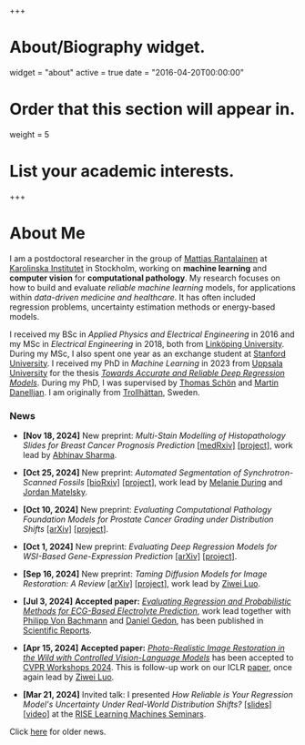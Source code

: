 +++
# About/Biography widget.
widget = "about"
active = true
date = "2016-04-20T00:00:00"

# Order that this section will appear in.
weight = 5

# List your academic interests.

+++

# About Me

<!-- I am a PhD student in the group of <a href="http://user.it.uu.se/~thosc112/" target="_blank">Prof. Thomas Schön</a> at <a href="http://www.uu.se/en" target="_blank">Uppsala University</a>. I am also supervised by [Dr. Martin Danelljan](https://martin-danelljan.github.io/), ETH Zürich. My general areas of interest are <b>machine learning</b>, <b>computer vision</b> and <b>autonomous robots</b>. My research focuses on <b>uncertainty-aware deep learning</b> for <b>autonomous driving</b> and <b>medical imaging</b>. -->

<!-- I am a PhD student in the group of <a href="http://user.it.uu.se/~thosc112/" target="_blank">Prof. Thomas Schön</a> at <a href="http://www.uu.se/en" target="_blank">Uppsala University</a>. I am also supervised by [Dr. Martin Danelljan](https://martin-danelljan.github.io/), ETH Zürich. My general areas of interest are <b>machine learning</b>, <b>computer vision</b> and <b>autonomous robots</b>. My research focuses on <b>probabilistic deep learning</b> for automotive computer vision applications. -->

<!-- I am a PhD student in the group of <a href="http://user.it.uu.se/~thosc112/" target="_blank">Thomas Schön</a> at <a href="http://www.uu.se/en" target="_blank">Uppsala University</a>. I am also supervised by [Martin Danelljan](https://martin-danelljan.github.io/), ETH Zürich. My general areas of interest are <b>machine learning</b>, <b>computer vision</b> and <b>autonomous robots</b>. My research focuses on <b>probabilistic deep learning</b> for automotive computer vision applications.

I received my BSc in Applied Physics and Electrical Engineering in 2016 and my MSc in Electrical Engineering in 2018, both from <a href="https://liu.se/en" target="_blank">Linköping University</a>. Upon graduation, I was awarded the <a href="https://www.lith.liu.se/examenshogtid/tryggve-holm-medalj-och-diplom?l=sv" target="_blank">Tryggve Holm medal</a> for outstanding student achievements. The first year of my MSc studies was spent as an exchange student at the Department of Electrical Engineering, <a href="https://www.stanford.edu/" target="_blank">Stanford University</a>. I have industry experience from <a href="https://www.bmwgroup.com/en.html" target="_blank">BMW Group</a> (Germany), <a href="https://www.zenuity.com/" target="_blank">Zenuity</a> (Sweden) and <a href="http://www.t-engineering.se/" target="_blank">T Engineering</a> (Sweden). -->

<!-- I am a PhD student in the group of <a href="http://user.it.uu.se/~thosc112/" target="_blank">Thomas Schön</a> at <a href="http://www.uu.se/en" target="_blank">Uppsala University</a>. I am also supervised by [Martin Danelljan](https://martin-danelljan.github.io/), ETH Zürich. My general areas of interest are <b>machine learning</b>, <b>computer vision</b> and <b>autonomous robots</b>. My research focuses on <b>probabilistic deep learning</b> for automotive computer vision applications.

I received my BSc in Applied Physics and Electrical Engineering in 2016 and my MSc in Electrical Engineering in 2018, both from <a href="https://liu.se/en" target="_blank">Linköping University</a>. During my MSc studies, I also spent one year as an exchange student at <a href="https://www.stanford.edu/" target="_blank">Stanford University</a>. In 2021, I was a research intern at <a href="https://tech.fb.com/ar-vr/" target="_blank">Facebook Reality Labs</a>. I also have industry experience from <a href="https://www.bmwgroup.com/en.html" target="_blank">BMW Group</a> (Germany), <a href="https://www.zenuity.com/" target="_blank">Zenuity</a> (Sweden) and <a href="http://www.t-engineering.se/" target="_blank">T Engineering</a> (Sweden). -->








<!-- I am a PhD student in the group of <a href="http://user.it.uu.se/~thosc112/" target="_blank">Thomas Schön</a> at <a href="http://www.uu.se/en" target="_blank">Uppsala University</a>. I am also supervised by [Martin Danelljan](https://martin-danelljan.github.io/), ETH Zürich. My general areas of interest are <b>machine learning</b>, <b>computer vision</b> and <b>autonomous robots</b>. My research focuses on <b>probabilistic deep learning</b>, and often includes regression problems, uncertainty estimation methods or energy-based models.

I received my BSc in Applied Physics and Electrical Engineering in 2016 and my MSc in Electrical Engineering in 2018, both from <a href="https://liu.se/en" target="_blank">Linköping University</a>. During my MSc studies, I also spent one year as an exchange student at <a href="https://www.stanford.edu/" target="_blank">Stanford University</a>. In 2021, I was a research intern at <a href="https://tech.fb.com/ar-vr/" target="_blank">Facebook Reality Labs</a>. I also have industry experience from <a href="https://www.bmwgroup.com/en.html" target="_blank">BMW Group</a> (Germany), <a href="https://www.zenuity.com/" target="_blank">Zenuity</a> (Sweden) and <a href="http://www.t-engineering.se/" target="_blank">T Engineering</a> (Sweden).

### News

- <b>[Dec 8, 2023]</b> I have joined the group of [Mattias Rantalainen](https://ki.se/en/people/mattias-rantalainen) at [Karolinska Institutet](https://ki.se/en) as a postdoc to work on computational pathology.

- <b>[Nov 30, 2023]</b> I have successfully defended my PhD thesis _Towards Accurate and Reliable Deep Regression Models_ [[pdf]](/files/thesis.pdf) [[DiVA]](https://urn.kb.se/resolve?urn=urn:nbn:se:uu:diva-513727) [[slides]](/files/defense_slides_handout.pdf).

- <b>[Oct 2, 2023]</b> <b>New preprint:</b> <i>Controlling Vision-Language Models for Universal Image Restoration</i> [[arXiv]](https://arxiv.org/abs/2310.01018) [[code]](https://github.com/Algolzw/daclip-uir) [[project]](https://algolzw.github.io/daclip-uir/).

- <b>[Jun 28, 2023]</b> <b>Accepted paper:</b> [_How Reliable is Your Regression Model's Uncertainty Under Real-World Distribution Shifts?_](/publication/regression_uncertainty/) has been accepted to [TMLR](https://jmlr.org/tmlr/).

- <b>[Jun 22, 2023]</b> New blog post: [_The How and Why of Reading 300 Papers in 5 Years_](/post/phd_of_reading/).

- <b>[Apr 25, 2023]</b> <b>Accepted paper:</b> [_Image Restoration with Mean-Reverting Stochastic Differential Equations_](/publication/ir_sde/) has been accepted to [ICML 2023](https://icml.cc/Conferences/2023).

Click [here](/post/news) for older news. -->






<!-- I am a postdoctoral researcher in the group of [Mattias Rantalainen](https://ki.se/en/people/mattias-rantalainen) at [Karolinska Institutet](https://ki.se/en) in Stockholm, working on **machine learning** and **computer vision** for **computational pathology**. My research focuses on how to build and evaluate _reliable machine learning_ models for _safe data-driven medicine_. It has often included regression problems, uncertainty estimation methods or energy-based models.

I received my BSc in _Applied Physics and Electrical Engineering_ in 2016 and my MSc in _Electrical Engineering_ in 2018, both from [Linköping University](https://liu.se/en). During my MSc, I also spent one year as an exchange student at [Stanford University](https://www.stanford.edu/). I received my PhD in _Machine Learning_ in 2023 from [Uppsala University](http://www.uu.se/en) for the thesis [_Towards Accurate and Reliable Deep Regression Models_](/publication/thesis/). During my PhD, I was supervised by [Thomas Schön](http://user.it.uu.se/~thosc112/) and [Martin Danelljan](https://martin-danelljan.github.io/). I am originally from [Trollhättan](https://en.wikipedia.org/wiki/Trollh%C3%A4ttan), Sweden. -->

<!-- ###### Background:

- 2023 - _present_: Postdoc at [Karolinska Institutet](https://ki.se/en) in Stockholm.
- 2023: PhD in _Machine Learning_ from [Uppsala University](http://www.uu.se/en).
- 2018: MSc in _Electrical Engineering_ from [Linköping University (LiU)](https://liu.se/en).
- 2016 - 2017: Graduate exchange student at [Stanford University](https://www.stanford.edu/).
- 2016: BSc in _Applied Physics and Electrical Engineering_ from [LiU](https://liu.se/en).
- 1993: Born in [Trollhättan](https://en.wikipedia.org/wiki/Trollh%C3%A4ttan), Sweden. -->





I am a postdoctoral researcher in the group of [Mattias Rantalainen](https://ki.se/en/research/research-areas-centres-and-networks/research-groups/predictive-medicine-mattias-rantalainens-research-group) at [Karolinska Institutet](https://ki.se/en) in Stockholm, working on **machine learning** and **computer vision** for **computational pathology**. My research focuses on how to build and evaluate _reliable machine learning_ models, for applications within _data-driven medicine and healthcare_. It has often included regression problems, uncertainty estimation methods or energy-based models.

I received my BSc in _Applied Physics and Electrical Engineering_ in 2016 and my MSc in _Electrical Engineering_ in 2018, both from [Linköping University](https://liu.se/en). During my MSc, I also spent one year as an exchange student at [Stanford University](https://www.stanford.edu/). I received my PhD in _Machine Learning_ in 2023 from [Uppsala University](http://www.uu.se/en) for the thesis [_Towards Accurate and Reliable Deep Regression Models_](/publication/thesis/). During my PhD, I was supervised by [Thomas Schön](http://user.it.uu.se/~thosc112/) and [Martin Danelljan](https://martin-danelljan.github.io/). I am originally from [Trollhättan](https://en.wikipedia.org/wiki/Trollh%C3%A4ttan), Sweden.



### News

- <b>[Nov 18, 2024]</b> New preprint: <i>Multi-Stain Modelling of Histopathology Slides for Breast Cancer Prognosis Prediction</i> [[medRxiv]](https://www.medrxiv.org/content/10.1101/2024.11.10.24317066v1) [[project]](/publication/multi-stain/), work lead by [Abhinav Sharma](https://ki.se/en/people/abhinav-sharma).

- <b>[Oct 25, 2024]</b> New preprint: <i>Automated Segmentation of Synchrotron-Scanned Fossils</i> [[bioRxiv]](https://www.biorxiv.org/content/10.1101/2024.10.23.619778v1.abstract) [[project]](/publication/ml4paleo/), work lead by [Melanie During](https://www.uu.se/en/contact-and-organisation/staff?query=N19-1696) and [Jordan Matelsky](https://jordan.matelsky.com/).

- <b>[Oct 10, 2024]</b> New preprint: <i>Evaluating Computational Pathology Foundation Models for Prostate Cancer Grading under Distribution Shifts</i> [[arXiv]](https://arxiv.org/abs/2410.06723) [[project]](/publication/cpath_fms_shifts/).

- <b>[Oct 1, 2024]</b> New preprint: <i>Evaluating Deep Regression Models for WSI-Based Gene-Expression Prediction</i> [[arXiv]](https://arxiv.org/abs/2410.00945) [[project]](/publication/gene-exp/).

- <b>[Sep 16, 2024]</b> New preprint: <i>Taming Diffusion Models for Image Restoration: A Review</i> [[arXiv]](https://arxiv.org/abs/2409.10353) [[project]](/publication/diff_ir_review/), work lead by [Ziwei Luo](https://algolzw.github.io/).

- <b>[Jul 3, 2024]</b> <b>Accepted paper:</b> [_Evaluating Regression and Probabilistic Methods for ECG-Based Electrolyte Prediction_](/publication/regressionecg/), work lead together with [Philipp Von Bachmann](https://de.linkedin.com/in/philipp-vonbachmann) and [Daniel Gedon](https://dgedon.github.io/), has been published in [Scientific Reports](https://www.nature.com/srep/).

- <b>[Apr 15, 2024]</b> <b>Accepted paper:</b> [_Photo-Realistic Image Restoration in the Wild with Controlled Vision-Language Models_](/publication/daclip-ir/) has been accepted to [CVPR Workshops 2024](https://cvlai.net/ntire/2024/). This is follow-up work on our ICLR [paper](/publication/da_clip/), once again lead by [Ziwei Luo](https://algolzw.github.io/).

- <b>[Mar 21, 2024]</b> Invited talk: I presented _How Reliable is Your Regression Model's Uncertainty Under Real-World Distribution Shifts?_ [[slides]](/files/talk_240321_slides_handout.pdf) [[video]](https://youtu.be/QGGP1zsq7Sc?si=-ZznIv-2Td6kAma3) at the [RISE Learning Machines Seminars](https://www.ri.se/en/learningmachinesseminars).

Click [here](/post/news) for older news.
